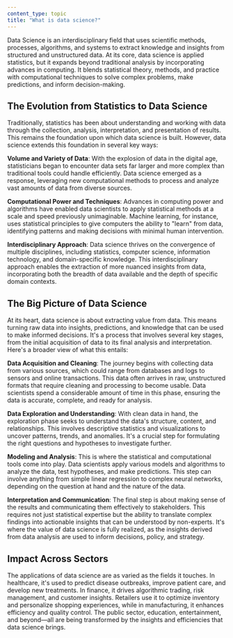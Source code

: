 ```yaml
---
content_type: topic
title: "What is data science?"
---
```


Data Science is an interdisciplinary field that uses scientific methods, processes, algorithms, and systems to extract knowledge and insights from structured and unstructured data. At its core, data science is applied statistics, but it expands beyond traditional analysis by incorporating advances in computing. It blends statistical theory, methods, and practice with computational techniques to solve complex problems, make predictions, and inform decision-making.

## The Evolution from Statistics to Data Science

Traditionally, statistics has been about understanding and working with data through the collection, analysis, interpretation, and presentation of results. This remains the foundation upon which data science is built. However, data science extends this foundation in several key ways:

**Volume and Variety of Data**: With the explosion of data in the digital age, statisticians began to encounter data sets far larger and more complex than traditional tools could handle efficiently. Data science emerged as a response, leveraging new computational methods to process and analyze vast amounts of data from diverse sources.

**Computational Power and Techniques**: Advances in computing power and algorithms have enabled data scientists to apply statistical methods at a scale and speed previously unimaginable. Machine learning, for instance, uses statistical principles to give computers the ability to "learn" from data, identifying patterns and making decisions with minimal human intervention.

**Interdisciplinary Approach**: Data science thrives on the convergence of multiple disciplines, including statistics, computer science, information technology, and domain-specific knowledge. This interdisciplinary approach enables the extraction of more nuanced insights from data, incorporating both the breadth of data available and the depth of specific domain contexts.

## The Big Picture of Data Science

At its heart, data science is about extracting value from data. This means turning raw data into insights, predictions, and knowledge that can be used to make informed decisions. It's a process that involves several key stages, from the initial acquisition of data to its final analysis and interpretation. Here's a broader view of what this entails:

**Data Acquisition and Cleaning**: The journey begins with collecting data from various sources, which could range from databases and logs to sensors and online transactions. This data often arrives in raw, unstructured formats that require cleaning and processing to become usable. Data scientists spend a considerable amount of time in this phase, ensuring the data is accurate, complete, and ready for analysis.

**Data Exploration and Understanding**: With clean data in hand, the exploration phase seeks to understand the data's structure, content, and relationships. This involves descriptive statistics and visualizations to uncover patterns, trends, and anomalies. It's a crucial step for formulating the right questions and hypotheses to investigate further.

**Modeling and Analysis**: This is where the statistical and computational tools come into play. Data scientists apply various models and algorithms to analyze the data, test hypotheses, and make predictions. This step can involve anything from simple linear regression to complex neural networks, depending on the question at hand and the nature of the data.

**Interpretation and Communication**: The final step is about making sense of the results and communicating them effectively to stakeholders. This requires not just statistical expertise but the ability to translate complex findings into actionable insights that can be understood by non-experts. It's where the value of data science is fully realized, as the insights derived from data analysis are used to inform decisions, policy, and strategy.

## Impact Across Sectors

The applications of data science are as varied as the fields it touches. In healthcare, it's used to predict disease outbreaks, improve patient care, and develop new treatments. In finance, it drives algorithmic trading, risk management, and customer insights. Retailers use it to optimize inventory and personalize shopping experiences, while in manufacturing, it enhances efficiency and quality control. The public sector, education, entertainment, and beyond—all are being transformed by the insights and efficiencies that data science brings.
